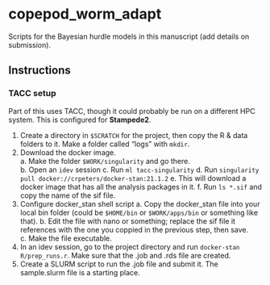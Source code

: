 
<!-- README.md is generated from README.Rmd. Please edit that file -->

# copepod\_worm\_adapt

Scripts for the Bayesian hurdle models in this manuscript (add details
on submission).

## Instructions

### TACC setup

Part of this uses TACC, though it could probably be run on a different
HPC system. This is configured for **Stampede2**.

1.  Create a directory in `$SCRATCH` for the project, then copy the R &
    data folders to it. Make a folder called “logs” with `mkdir`.
2.  Download the docker image.  
    a. Make the folder `$WORK/singularity` and go there.  
    b. Open an `idev` session c. Run `ml tacc-singularity` d. Run
    `singularity pull docker://crpeters/docker-stan:21.1.2` e. This will
    download a docker image that has all the analysis packages in it.
    f. Run `ls *.sif` and copy the name of the sif file.
3.  Configure docker\_stan shell script a. Copy the docker\_stan file
    into your local bin folder (could be `$HOME/bin` or `$WORK/apps/bin`
    or something like that). b. Edit the file with nano or something;
    replace the sif file it references with the one you coppied in the
    previous step, then save. c. Make the file executable.
4.  In an idev session, go to the project directory and run
    `docker-stan R/prep_runs.r`. Make sure that the .job and .rds file
    are created.
5.  Create a SLURM script to run the .job file and submit it. The
    sample.slurm file is a starting place.
